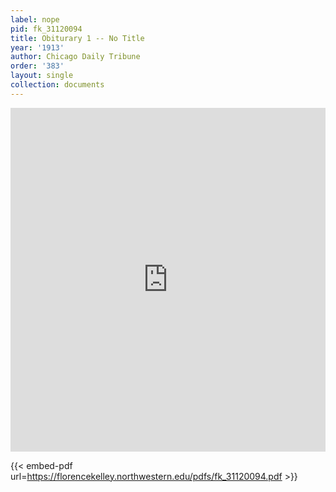 ```yaml
---
label: nope
pid: fk_31120094
title: Obiturary 1 -- No Title
year: '1913'
author: Chicago Daily Tribune
order: '383'
layout: single
collection: documents
---
```

<iframe src="https://northwestern.app.box.com/embed/s/rouaylgs4j5eot249c1fd7ojyaedmsms?sortColumn=date&view=list" width="100%" height="550" frameborder="0" allowfullscreen webkitallowfullscreen msallowfullscreen></iframe>


{{< embed-pdf url=https://florencekelley.northwestern.edu/pdfs/fk_31120094.pdf >}}